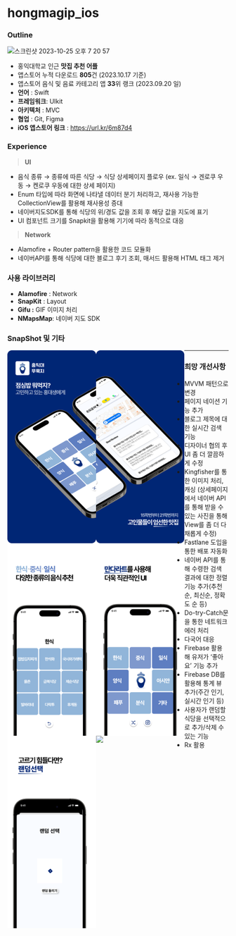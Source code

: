# hongmagip_ios

### O**utline**

<img width="588" alt="스크린샷 2023-10-25 오후 7 20 57" src="https://github.com/UMC-clutch/iOS_clutch/assets/115209527/81d91215-f5f0-42e2-a25f-5ec94926bdda">

- 홍익대학교 인근 **맛집 추천 어플**
- 앱스토어 누적 다운로드 **805**건
(2023.10.17 기준)
- 앱스토어 음식 및 음료 카테고리  앱 **33**위 랭크 
(2023.09.20 일)
- **언어** : Swift
- **프레임워크**: UIkit
- **아키텍처** : MVC
- **협업** : Git, Figma
- **iOS 앱스토어 링크**
: https://url.kr/6m87d4

### Experience

> **UI**
> 
- 음식 종류 → 종류에 따른 식당 → 식당 상세페이지 플로우
(ex. 일식 → 겐로쿠 우동 → 켄로쿠 우동에 대한 상세 페이지)
- Enum 타입에 따라 화면에 나타낼 데이터 분기 처리하고, 재사용 가능한 CollectionView를 활용해 재사용성 증대
- 네이버지도SDK를 통해 식당의 위/경도 값을 조회 후 해당 값을 지도에 표기
- UI 컴포넌트 크기를 Snapkit을 활용해 기기에 따라 동적으로 대응

> **Network**
> 
- Alamofire + Router pattern을 활용한 코드 모듈화
- 네이버API를 통해 식당에 대한 블로그 후기 조회, 매서드 활용해 HTML 태그 제거

### 사용 라이브러리

- **Alamofire** : Network
- **SnapKit** : Layout
- **Gifu :** GIF 이미지 처리
- **NMapsMap**: 네이버 지도 SDK

### SnapShot 및 기타

<p align="center">
  <img src= "snapshot/snapshot_1.png" align="left" width="40%">
  <img src= "snapshot/snapshot_2.png" align="left" width="40%" style="margin-left: 200" >
</p>

<p align="center">
  <img src= "snapshot/snapshot_3.png" align="left" width="40%">
  <img src= "snapshot/snapshot_4.png" align="left" width="40%">
  <img src= "snapshot/snapshot_5.png" align="left" width="40%">
  <img src= "snapshot/snapshot_6.png" align="left" width="40%">
</p>

---

### 희망 개선사항

- MVVM 패턴으로 변경
- 페이지 네이션 기능 추가
- 블로그 제목에 대한 실시간 검색 기능
- 디자이너 협의 후 UI 좀 더 깔끔하게 수정
- Kingfisher를 통한 이미지 처리, 캐싱
(상세페이지에서 네이버 API를 통해 받을 수 있는 사진을 통해 View를 좀 더 다채롭게 수정)
- Fastlane 도입을 통한 배포 자동화
- 네이버 API를 통해 수령한 검색 결과에 대한 정렬 기능 추가(추천순, 최신순, 정확도 순 등)
- Do-try-Catch문을 통한 네트워크 에러 처리
- 다국어 대응
- Firebase 활용 해 유저가 ‘좋아요’ 기능 추가
- Firebase DB를 활용해 통계 뷰 추가(주간 인기, 실시간 인기 등)
- 사용자가 랜덤할 식당을 선택적으로 추가/삭제 수 있는 기능
- Rx 활용
